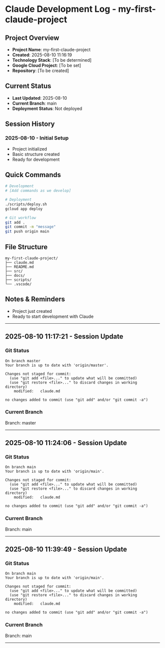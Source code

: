 # Claude Development Log - my-first-claude-project

## Project Overview
- **Project Name**: my-first-claude-project
- **Created**: 2025-08-10 11:16:19
- **Technology Stack**: [To be determined]
- **Google Cloud Project**: [To be set]
- **Repository**: [To be created]

## Current Status
- **Last Updated**: 2025-08-10
- **Current Branch**: main
- **Deployment Status**: Not deployed

## Session History
### 2025-08-10 - Initial Setup
- Project initialized
- Basic structure created
- Ready for development

## Quick Commands
```bash
# Development
# [Add commands as we develop]

# Deployment
./scripts/deploy.sh
gcloud app deploy

# Git workflow
git add .
git commit -m "message"
git push origin main
```

## File Structure
```
my-first-claude-project/
├── claude.md
├── README.md
├── src/
├── docs/
├── scripts/
└── .vscode/
```

## Notes & Reminders
- Project just created
- Ready to start development with Claude

---

## 2025-08-10 11:17:21 - Session Update

### Git Status
```
On branch master
Your branch is up to date with 'origin/master'.

Changes not staged for commit:
  (use "git add <file>..." to update what will be committed)
  (use "git restore <file>..." to discard changes in working directory)
	modified:   claude.md

no changes added to commit (use "git add" and/or "git commit -a")
```

### Current Branch
Branch: master

---

## 2025-08-10 11:24:06 - Session Update

### Git Status
```
On branch main
Your branch is up to date with 'origin/main'.

Changes not staged for commit:
  (use "git add <file>..." to update what will be committed)
  (use "git restore <file>..." to discard changes in working directory)
	modified:   claude.md

no changes added to commit (use "git add" and/or "git commit -a")
```

### Current Branch
Branch: main

---

## 2025-08-10 11:39:49 - Session Update

### Git Status
```
On branch main
Your branch is up to date with 'origin/main'.

Changes not staged for commit:
  (use "git add <file>..." to update what will be committed)
  (use "git restore <file>..." to discard changes in working directory)
	modified:   claude.md

no changes added to commit (use "git add" and/or "git commit -a")
```

### Current Branch
Branch: main

---
